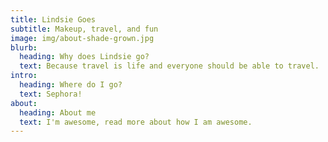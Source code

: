 ```yaml
---
title: Lindsie Goes
subtitle: Makeup, travel, and fun
image: img/about-shade-grown.jpg
blurb:
  heading: Why does Lindsie go?
  text: Because travel is life and everyone should be able to travel.
intro:
  heading: Where do I go?
  text: Sephora!
about:
  heading: About me
  text: I'm awesome, read more about how I am awesome.
---
```

